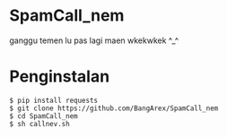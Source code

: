 # SpamCall_nem
ganggu temen lu pas lagi maen wkekwkek ^_^
#   Penginstalan
    $ pip install requests
    $ git clone https://github.com/BangArex/SpamCall_nem
    $ cd SpamCall_nem
    $ sh callnev.sh
